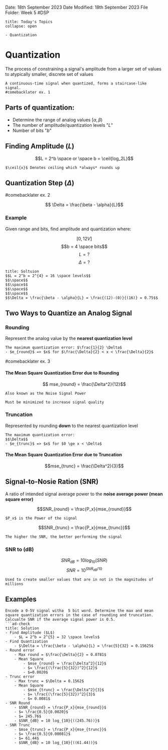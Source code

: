 Date: 18th September 2023
Date Modified: 18th September 2023
File Folder: Week 5
#DSP

```ad-abstract
title: Today's Topics
collapse: open

- Quantization

```

# Quantization

The process of constraining a signal's amplitude from a larger set of values to atypically smaller, discrete set of values

```ad-note 
A continuous-time signal when quantized, forms a staircase-like signal.
#comebacklater ex. 1
```

## Parts of quantization:
- Determine the range of analog values $[\alpha, \beta)$
- The number of amplitude/quantization levels "$L$"
- Number of bits "$b$"

## Finding Amplitude ($L$)
$$L = 2^b \space or \space b = \ceil{log_2L}$$
```ad-note
$\ceil{x}$ Denotes ceiling which *always* rounds up
```

## Quantization Step ($\Delta$)

#comebacklater ex. 2

$$ \Delta = \frac{\beta - \alpha}{L}$$

### Example

Given range and bits, find amplitude and quantization where:

$$[0, 12V]$$
$$b = 4 \space bits$$
$$L = ?$$
$$\Delta = ?$$

```ad-check
title: Soltuion
$$L = 2^b = 2^{4} = 16 \space levels$$
$$\space$$
$$\space$$
$$\space$$
$$\space$$
$$\Delta = \frac{\beta - \alpha}{L} = \frac{(12)-(0)}{(16)} = 0.75$$
```

## Two Ways to Quantize an Analog Signal

### Rounding

Represent the analog value by the **nearest quantization level**

```ad-warning
The maximum quantization error: $\frac{1}{2} \Delta$
- $e_{round}$ => $x$ for $\frac{\Delta}{2} < x < \frac{\Delta}{2}$
```

#comebacklater ex. 3

#### The Mean Square Quantization Error due to Rounding

$$ mse_{round} = \frac{\Delta^2}{12}$$
```ad-note
Also known as the Noise Signal Power
```

```ad-important
Must be minimized to increase signal quality
```
### Truncation

Represented by rounding **down** to the nearest quantization level

```ad-warning
The maximum quantization error: 
$$\Delta$$
- $e_{trunc}$ => $x$ for $0 \ge x < \Delta$
```

#### The Mean Square Quantization Error due to Truncation

$$mse_{trunc} = \frac{\Delta^2}{3}$$
## Signal-to-Nosie Ration (SNR)

A ratio of intended signal average power to the **noise average power (mean square error)**

$$SNR_{round} = \frac{P_x}{mse_{round}}$$

```ad-note
$P_x$ is the Power of the signal
```

$$SNR_{trunc} = \frac{P_x}{mse_{trunc}}$$

```ad-important
The higher the SNR, the better performing the signal
```

### SNR to (dB)

$$ SNR_{dB} = 10 log_{10}{(SNR)}$$
$$SNR = 10^{SNR_{dB}/10}$$

```ad-summary
Used to create smaller values that are in not in the magnitudes of millions
```

## Examples

```ad-example
Encode a 0-5V signal witha  5 bit word. Determine the max and mean square quantization errors in the case of rounding and truncation. Calcualte SNR if the average signal power is 0.5.
```ad-check
title: Solution
- Find Amplitude ($L$)
	- $L = 2^b = 2^{5} = 32 \space levels$
- Find Quantization
	- $\Delta = \frac{\beta - \alpha}{L} = \frac{5}{32} = 0.15625$
- Round error
	- Max round = $\frac{\Delta}{2} = 0.0781$
	- Mean Square
		- $mse_{round} = \frac{\Delta^2}{12}$
		- $= \frac{(\frac{5}{32})^2}{12}$
		- $=0.0020$
- Trunc error
	- Max trunc = $\Delta = 0.1562$
	- Mean Square
		- $mse_{trunc} = \frac{\Delta^2}{3}$
		- $= \frac{(\frac{5}{32})^2}{3}$
		- $= 0.0081$ 
- SNR Round
	- $SNR_{round} = \frac{P_x}{mse_{round}}$
	- $= \frac{0.5}{0.0020}$
	- $= 245.76$
	- $SNR_{dB} = 10 log_{10}{((245.76))}$
- SNR Trunc
	- $mse_{trunc} = \frac{P_x}{mse_{trunc}}$
	- $= \frac{0.5}{0.00081}$
	- $= 61.44$
	- $SNR_{dB} = 10 log_{10}{((61.44))}$
```









